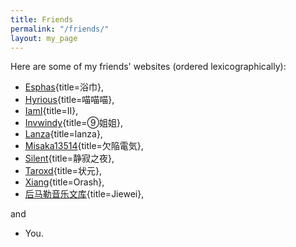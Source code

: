 ```yaml
---
title: Friends
permalink: "/friends/"
layout: my_page
---
```


Here are some of my friends' websites (ordered lexicographically):

- [Esphas](https://icefla.me){title=浴巾},
- [Hyrious](https://hyrious.me){title=喵喵喵},
- [IamI](https://iami.town){title=II},
- [Invwindy](https://cirno.blog){title=⑨姐姐},
- [Lanza](https://lanzainc.xyz){title=lanza},
- [Misaka13514](https://atri.tk){title=欠陥電気},
- [Silent](https://not-hentai.com){title=静寂之夜},
- [Taroxd](https://taroxd.github.io){title=状元},
- [Xiang](https://orashshi.github.io){title=Orash},
- [后马勒音乐文库](https://musiknachmahler.xyz){title=Jiewei},

and

- You.
